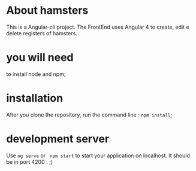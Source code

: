 # About hamsters

This is a Angular-cli project. The FrontEnd uses Angular 4 to create, edit e delete registers of hamsters.

# you will need

to install node and npm;

# installation

After you clone the repository, run the command line : `npm install`;

# development server

Use `ng serve`  or ` npm start` to start your application on localhost. It should be in port 4200 . ;)



